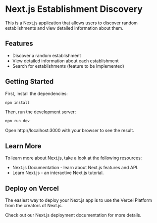 # Next.js Establishment Discovery

This is a Next.js application that allows users to discover random establishments and view detailed information about them.

## Features

- Discover a random establishment
- View detailed information about each establishment
- Search for establishments (feature to be implemented)

## Getting Started

First, install the dependencies:

```bash
npm install
```

Then, run the development server:

```bash
npm run dev
```

Open http://localhost:3000 with your browser to see the result.

## Learn More

To learn more about Next.js, take a look at the following resources:

- Next.js Documentation - learn about Next.js features and API.
- Learn Next.js - an interactive Next.js tutorial.

## Deploy on Vercel

The easiest way to deploy your Next.js app is to use the Vercel Platform from the creators of Next.js.

Check out our Next.js deployment documentation for more details.
